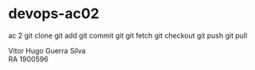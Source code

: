 # devops-ac02
ac 2
git clone 
git add
git commit 
git git fetch
git checkout
git push
git pull

Vitor Hugo Guerra Silva  
RA 1900596
